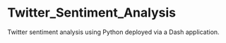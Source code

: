 # Twitter_Sentiment_Analysis
Twitter sentiment analysis using Python deployed via a Dash application.
